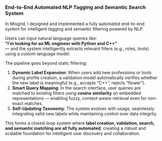 ### End-to-End Automated NLP Tagging and Semantic Search System

In Misgrid, I designed and implemented a fully automated end-to-end system for intelligent tagging and semantic filtering powered by NLP.

Users can input natural language queries like:  
**"I'm looking for an ML engineer with Python and C++"**  
— and the system intelligently extracts relevant filters (e.g., roles, tools) using a custom language model.

The pipeline goes beyond static filtering:
1. **Dynamic Label Expansion**: When users add new professions or tools during profile creation, a validation model automatically verifies whether the new label is meaningful (e.g., accepts “C++”, rejects “flower”).
2. **Smart Query Mapping**: In the search interface, user queries are matched to existing filters using **cosine similarity** on embedded representations — enabling fuzzy, context-aware retrieval even for non-exact matches.
3. **Self-Updating Taxonomy**: The system evolves with usage, seamlessly integrating valid new labels while maintaining control over data integrity.

This forms a closed-loop system where **label creation, validation, search, and semantic matching are all fully automated**, creating a robust and scalable foundation for intelligent user discovery and collaboration.

